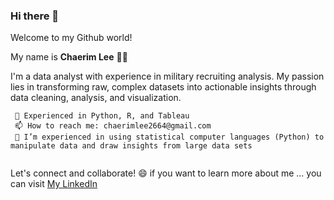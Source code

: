 ### Hi there 👋

Welcome to my Github world!


My name is **Chaerim Lee** 👩‍🎓

I'm a data analyst with experience in military recruiting analysis. My passion lies in transforming raw, complex datasets into actionable insights through data cleaning, analysis, and visualization. 


```
 🔭 Experienced in Python, R, and Tableau
 📫 How to reach me: chaerimlee2664@gmail.com
 🌱 I’m experienced in using statistical computer languages (Python) to manipulate data and draw insights from large data sets 
 
```
Let's connect and collaborate! 😄
if you want to learn more about me ... you can visit [My LinkedIn](https://www.linkedin.com/in/chaerim-lee/)


<!--
**leechaerimm/leechaerimm** is a ✨ _special_ ✨ repository because its `README.md` (this file) appears on your GitHub profile.

- 🔭 I’m a data analyst 
- 🌱 I’m experienced in using statistical computer languages (Python) to manipulate data and draw insights from large data sets 
- 👯 I’m looking ...
- 🤔 I’m looking for help with ...
- 💬 Ask me about ...
- 
- 😄 Pronouns: ...
- ⚡ Fun fact: ...
-->
